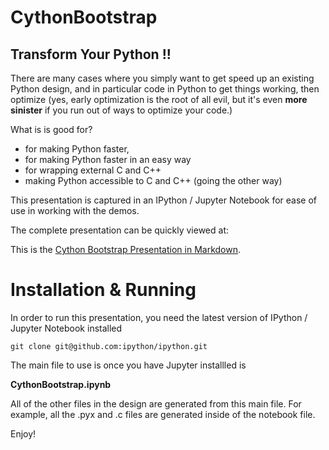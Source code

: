# CythonBootstrap

## Transform Your Python !!

There are many cases where you simply want to get speed up an existing Python design, and in particular code in Python to get things working, then optimize (yes, early optimization is the root of all evil, but it's even **more sinister** if you run out of ways to optimize your code.)

What is is good for?

  - for making Python faster,
  - for making Python faster in an easy way
  - for wrapping external C and C++
  - making Python accessible to C and C++ (going the other way)

This presentation is captured in an IPython / Jupyter Notebook for ease of use in working with the demos.

The complete presentation can be quickly viewed at:

This is the [Cython Bootstrap Presentation in Markdown](CythonBootstrap.ipynb).


# Installation & Running

In order to run this presentation, you need the latest version of IPython / Jupyter Notebook installed

```git clone git@github.com:ipython/ipython.git```

The main file to use is once you have Jupyter installled is

**CythonBootstrap.ipynb**

All of the other files in the design are generated from this main file. For example, all the .pyx and .c files are generated inside of the notebook file.

Enjoy!

